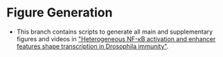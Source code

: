 # Figure Generation
- This branch contains scripts to generate all main and supplementary figures and videos in ["Heterogeneous NF-κB activation and enhancer features shape transcription in Drosophila immunity"](https://www.biorxiv.org/content/10.1101/2025.05.19.654881v1).
